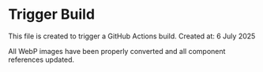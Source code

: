 # Trigger Build

This file is created to trigger a GitHub Actions build.
Created at: 6 July 2025

All WebP images have been properly converted and all component references updated.
